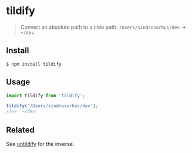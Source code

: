 # tildify

> Convert an absolute path to a tilde path: `/Users/sindresorhus/dev` → `~/dev`

## Install

```
$ npm install tildify
```

## Usage

```js
import tildify from 'tildify';

tildify('/Users/sindresorhus/dev');
//=> '~/dev'
```

## Related

See [untildify](https://github.com/sindresorhus/untildify) for the inverse.
